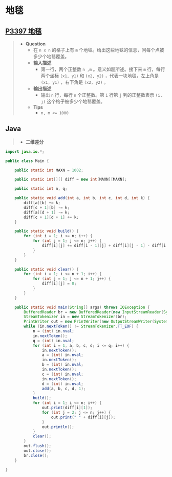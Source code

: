 # 地毯

## [P3397 地毯](https://www.luogu.com.cn/problem/P3397)

> - **Question**
>   - 在 `n x n` 的格子上有 `m` 个地毯。给出这些地毯的信息，问每个点被多少个地毯覆盖。
>   - **输入描述**
>     - 第一行，两个正整数 `n ,m` 。意义如题所述。接下来 `m` 行，每行两个坐标 `(x1, y1)` 和 `(x2, y2)` ，代表一块地毯，左上角是 `(x1, y1)` ，右下角是 `(x2, y2)` 。
>   - **输出描述**
>     - 输出 `n` 行，每行 `n` 个正整数。第 `i` 行第 `j` 列的正整数表示 `(i, j)` 这个格子被多少个地毯覆盖。
>   - **Tips**
>     - `n, m <= 1000`

## Java

> - **二维差分**

```java
import java.io.*;

public class Main {

    public static int MAXN = 1002;

    public static int[][] diff = new int[MAXN][MAXN];

    public static int n, q;

    public static void add(int a, int b, int c, int d, int k) {
        diff[a][b] += k;
        diff[c + 1][b] -= k;
        diff[a][d + 1] -= k;
        diff[c + 1][d + 1] += k;
    }

    public static void build() {
        for (int i = 1; i <= n; i++) {
            for (int j = 1; j <= n; j++) {
                diff[i][j] += diff[i - 1][j] + diff[i][j - 1] - diff[i - 1][j - 1];
            }
        }
    }

    public static void clear() {
        for (int i = 1; i <= n + 1; i++) {
            for (int j = 1; j <= n + 1; j++) {
                diff[i][j] = 0;
            }
        }
    }

    public static void main(String[] args) throws IOException {
        BufferedReader br = new BufferedReader(new InputStreamReader(System.in));
        StreamTokenizer in = new StreamTokenizer(br);
        PrintWriter out = new PrintWriter(new OutputStreamWriter(System.out));
        while (in.nextToken() != StreamTokenizer.TT_EOF) {
            n = (int) in.nval;
            in.nextToken();
            q = (int) in.nval;
            for (int i = 1, a, b, c, d; i <= q; i++) {
                in.nextToken();
                a = (int) in.nval;
                in.nextToken();
                b = (int) in.nval;
                in.nextToken();
                c = (int) in.nval;
                in.nextToken();
                d = (int) in.nval;
                add(a, b, c, d, 1);
            }
            build();
            for (int i = 1; i <= n; i++) {
                out.print(diff[i][1]);
                for (int j = 2; j <= n; j++) {
                    out.print(" " + diff[i][j]);
                }
                out.println();
            }
            clear();
        }
        out.flush();
        out.close();
        br.close();
    }

}
```
